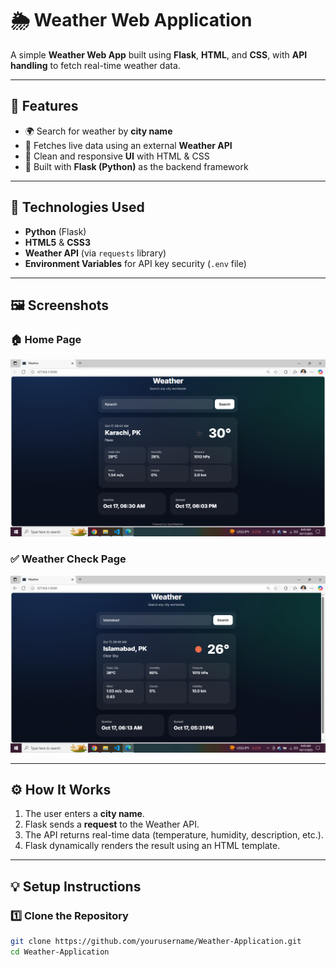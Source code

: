 # 🌦️ Weather Web Application

A simple **Weather Web App** built using **Flask**, **HTML**, and **CSS**, with **API handling** to fetch real-time weather data.

---

## 🚀 Features
- 🌍 Search for weather by **city name**
- 📡 Fetches live data using an external **Weather API**
- 🎨 Clean and responsive **UI** with HTML & CSS
- 🧠 Built with **Flask (Python)** as the backend framework

---

## 🧰 Technologies Used
- **Python** (Flask)
- **HTML5** & **CSS3**
- **Weather API** (via `requests` library)
- **Environment Variables** for API key security (`.env` file)

---

## 🖼️ Screenshots

### 🏠 Home Page
![Home Page](images/home.png)

### ✅ Weather Check Page
![Weather Check Page](images/check.png)

---

## ⚙️ How It Works
1. The user enters a **city name**.
2. Flask sends a **request** to the Weather API.
3. The API returns real-time data (temperature, humidity, description, etc.).
4. Flask dynamically renders the result using an HTML template.

---

## 💡 Setup Instructions

### 1️⃣ Clone the Repository
```bash
git clone https://github.com/yourusername/Weather-Application.git
cd Weather-Application
